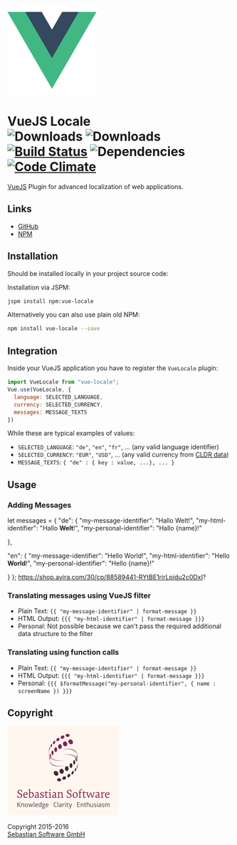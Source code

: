<img src="assets/vuejs.png" alt="VueJS Logo" width="200" height="200"/>

# VueJS Locale<br/>![Downloads][npm-version-img] ![Downloads][npm-downloads-img] [![Build Status][ci-img]][ci] ![Dependencies][deps-img] [![Code Climate][climate-img]][climate]

[VueJS] Plugin for advanced localization of web applications.

[VueJS]: https://github.com/vuejs/vue
[ci-img]:  https://travis-ci.org/sebastian-software/vue-locale.svg
[ci]:      https://travis-ci.org/sebastian-software/vue-locale
[deps-img]: https://david-dm.org/sebastian-software/vue-locale.svg
[climate-img]: https://codeclimate.com/github/sebastian-software/vue-locale/badges/gpa.svg
[climate]: https://codeclimate.com/github/sebastian-software/vue-locale
[npm]: https://www.npmjs.com/package/vue-locale
[npm-downloads-img]: https://img.shields.io/npm/dm/vue-locale.svg
[npm-version-img]: https://img.shields.io/npm/v/vue-locale.svg



## Links

- [GitHub](https://github.com/sebastian-software/vue-locale)
- [NPM](https://www.npmjs.com/package/vue-locale)


## Installation

Should be installed locally in your project source code:

Installation via JSPM:

```bash
jspm install npm:vue-locale
```

Alternatively you can also use plain old NPM:

```bash
npm install vue-locale --save
```

## Integration

Inside your VueJS application you have to register the `VueLocale` plugin:

```js
import VueLocale from "vue-locale";
Vue.use(VueLocale, {
  language: SELECTED_LANGUAGE,
  currency: SELECTED_CURRENCY,
  messages: MESSAGE_TEXTS
})
```

While these are typical examples of values:

- `SELECTED_LANGUAGE`: `"de"`, `"en"`, `"fr"`, ... (any valid language identifier)
- `SELECTED_CURRENCY`: `"EUR"`, `"USD"`, ... (any valid currency from [CLDR data](http://www.currency-iso.org/dam/downloads/lists/list_one.xml))
- `MESSAGE_TEXTS`: `{ "de" : { key : value, ...}, ... }`


## Usage

### Adding Messages

let messages = {
  "de": {
    "my-message-identifier": "Hallo Welt!",
    "my-html-identifier": "Hallo <b>Welt</b>!",
    "my-personal-identifier": "Hallo {name}!"

  },

  "en": {
    "my-message-identifier": "Hello World!",
    "my-html-identifier": "Hello <b>World</b>!",
    "my-personal-identifier": "Hello {name}!"

  }
};
https://shop.avira.com/30/cp/88589441-RYtBE1rirLpidu2c0DxI?

### Translating messages using VueJS filter

- Plain Text: ```{{ "my-message-identifier" | format-message }}```
- HTML Output: ```{{{ "my-html-identifier" | format-message }}}```
- Personal: Not possible because we can't pass the required additional data structure to the filter

### Translating using function calls

- Plain Text: ```{{ "my-message-identifier" | format-message }}```
- HTML Output: ```{{{ "my-html-identifier" | format-message }}}```
- Personal: `{{{ $formatMessage("my-personal-identifier", { name : screenName }) }}}`



## Copyright

<img src="assets/sebastiansoftware.png" alt="Sebastian Software GmbH Logo" width="250" height="200"/>

Copyright 2015-2016<br/>[Sebastian Software GmbH](http://www.sebastian-software.de)

